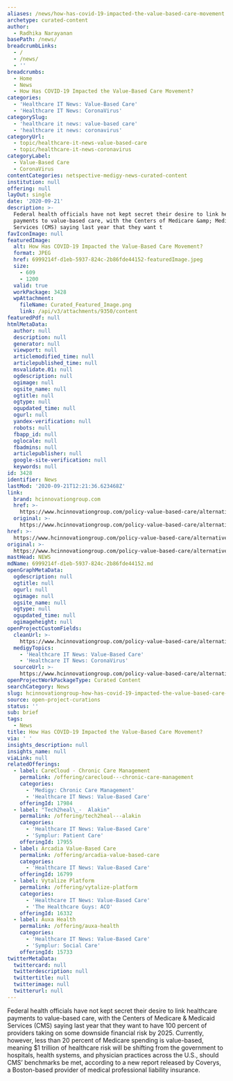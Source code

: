 ```yaml
---
aliases: /news/how-has-covid-19-impacted-the-value-based-care-movement
archetype: curated-content
author:
  - Radhika Narayanan
basePath: /news/
breadcrumbLinks:
  - /
  - /news/
  - ''
breadcrumbs:
  - Home
  - News
  - How Has COVID-19 Impacted the Value-Based Care Movement?
categories:
  - 'Healthcare IT News: Value-Based Care'
  - 'Healthcare IT News: CoronaVirus'
categorySlug:
  - 'healthcare it news: value-based care'
  - 'healthcare it news: coronavirus'
categoryUrl:
  - topic/healthcare-it-news-value-based-care
  - topic/healthcare-it-news-coronavirus
categoryLabel:
  - Value-Based Care
  - CoronaVirus
contentCategories: netspective-medigy-news-curated-content
institution: null
offering: null
layOut: single
date: '2020-09-21'
description: >-
  Federal health officials have not kept secret their desire to link healthcare
  payments to value-based care, with the Centers of Medicare &amp; Medicaid
  Services (CMS) saying last year that they want t
favIconImage: null
featuredImage:
  alt: How Has COVID-19 Impacted the Value-Based Care Movement?
  format: JPEG
  href: 6999214f-d1eb-5937-824c-2b86fde44152-featuredImage.jpeg
  size:
    - 609
    - 1200
  valid: true
  workPackage: 3428
  wpAttachment:
    fileName: Curated_Featured_Image.png
    link: /api/v3/attachments/9350/content
featuredPdf: null
htmlMetaData:
  author: null
  description: null
  generator: null
  viewport: null
  articlemodified_time: null
  articlepublished_time: null
  msvalidate.01: null
  ogdescription: null
  ogimage: null
  ogsite_name: null
  ogtitle: null
  ogtype: null
  ogupdated_time: null
  ogurl: null
  yandex-verification: null
  robots: null
  fbapp_id: null
  oglocale: null
  fbadmins: null
  articlepublisher: null
  google-site-verification: null
  keywords: null
id: 3428
identifier: News
lastMod: '2020-09-21T12:21:36.623468Z'
link:
  brand: hcinnovationgroup.com
  href: >-
    https://www.hcinnovationgroup.com/policy-value-based-care/alternative-payment-models/article/21154317/how-has-covid19-impacted-the-valuebased-care-movement
  original: >-
    https://www.hcinnovationgroup.com/policy-value-based-care/alternative-payment-models/article/21154317/how-has-covid19-impacted-the-valuebased-care-movement
href: >-
  https://www.hcinnovationgroup.com/policy-value-based-care/alternative-payment-models/article/21154317/how-has-covid19-impacted-the-valuebased-care-movement
original: >-
  https://www.hcinnovationgroup.com/policy-value-based-care/alternative-payment-models/article/21154317/how-has-covid19-impacted-the-valuebased-care-movement
mastHead: NEWS
mdName: 6999214f-d1eb-5937-824c-2b86fde44152.md
openGraphMetaData:
  ogdescription: null
  ogtitle: null
  ogurl: null
  ogimage: null
  ogsite_name: null
  ogtype: null
  ogupdated_time: null
  ogimageheight: null
openProjectCustomFields:
  cleanUrl: >-
    https://www.hcinnovationgroup.com/policy-value-based-care/alternative-payment-models/article/21154317/how-has-covid19-impacted-the-valuebased-care-movement
  medigyTopics:
    - 'Healthcare IT News: Value-Based Care'
    - 'Healthcare IT News: CoronaVirus'
  sourceUrl: >-
    https://www.hcinnovationgroup.com/policy-value-based-care/alternative-payment-models/article/21154317/how-has-covid19-impacted-the-valuebased-care-movement
openProjectWorkPackageType: Curated Content
searchCategory: News
slug: hcinnovationgroup-how-has-covid-19-impacted-the-value-based-care-movement
source: open-project-curations
status: ''
sub: brief
tags:
  - News
title: How Has COVID-19 Impacted the Value-Based Care Movement?
via: ' '
insights_description: null
insights_name: null
viaLink: null
relatedOfferings:
  - label: CareCloud - Chronic Care Management
    permalink: /offering/carecloud---chronic-care-management
    categories:
      - 'Medigy: Chronic Care Management'
      - 'Healthcare IT News: Value-Based Care'
    offeringId: 17984
  - label: "Tech2heal\_-  Alakin"
    permalink: /offering/tech2heal---alakin
    categories:
      - 'Healthcare IT News: Value-Based Care'
      - 'Symplur: Patient Care'
    offeringId: 17955
  - label: Arcadia Value-Based Care
    permalink: /offering/arcadia-value-based-care
    categories:
      - 'Healthcare IT News: Value-Based Care'
    offeringId: 16799
  - label: Vytalize Platform
    permalink: /offering/vytalize-platform
    categories:
      - 'Healthcare IT News: Value-Based Care'
      - 'The Healthcare Guys: ACO'
    offeringId: 16332
  - label: Auxa Health
    permalink: /offering/auxa-health
    categories:
      - 'Healthcare IT News: Value-Based Care'
      - 'Symplur: Social Care'
    offeringId: 15733
twitterMetaData:
  twittercard: null
  twitterdescription: null
  twittertitle: null
  twitterimage: null
  twitterurl: null
---
```

<p>Federal health officials have not kept secret their desire to link healthcare payments to value-based care, with the Centers of Medicare &amp; Medicaid Services (CMS) saying last year that they want to have 100 percent of providers taking on some downside financial risk by 2025. Currently, however, less than 20 percent of Medicare spending is value-based, meaning $1 trillion of healthcare risk will be shifting from the government to hospitals, health systems, and physician practices across the U.S., should CMS’ benchmarks be met, according to a new report released by Coverys, a Boston-based provider of medical professional liability insurance.</p>